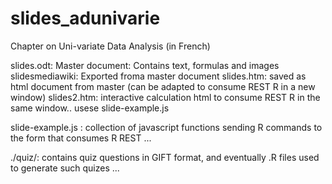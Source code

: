 slides_adunivarie
=================
Chapter on Uni-variate Data Analysis (in French)

slides.odt: Master document: Contains text, formulas and images
slidesmediawiki: Exported froma master document
slides.htm: saved as html document from master (can be adapted to consume REST R in a new window)
slides2.htm: interactive calculation html to consume REST R in the same window.. usese slide-example.js

slide-example.js : collection of javascript functions sending R commands to the form that consumes R REST ...

./quiz/: contains quiz questions in GIFT format, and eventually .R files used to generate such quizes ...
